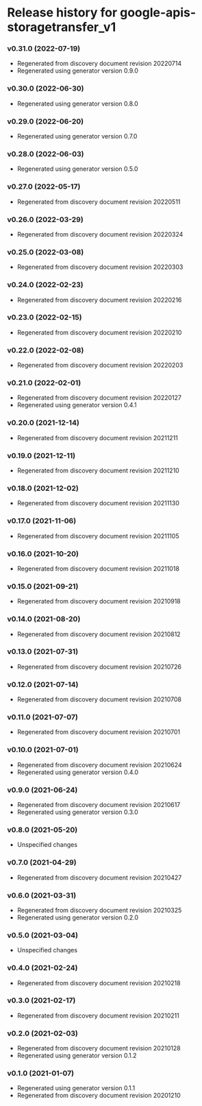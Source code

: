 # Release history for google-apis-storagetransfer_v1

### v0.31.0 (2022-07-19)

* Regenerated from discovery document revision 20220714
* Regenerated using generator version 0.9.0

### v0.30.0 (2022-06-30)

* Regenerated using generator version 0.8.0

### v0.29.0 (2022-06-20)

* Regenerated using generator version 0.7.0

### v0.28.0 (2022-06-03)

* Regenerated using generator version 0.5.0

### v0.27.0 (2022-05-17)

* Regenerated from discovery document revision 20220511

### v0.26.0 (2022-03-29)

* Regenerated from discovery document revision 20220324

### v0.25.0 (2022-03-08)

* Regenerated from discovery document revision 20220303

### v0.24.0 (2022-02-23)

* Regenerated from discovery document revision 20220216

### v0.23.0 (2022-02-15)

* Regenerated from discovery document revision 20220210

### v0.22.0 (2022-02-08)

* Regenerated from discovery document revision 20220203

### v0.21.0 (2022-02-01)

* Regenerated from discovery document revision 20220127
* Regenerated using generator version 0.4.1

### v0.20.0 (2021-12-14)

* Regenerated from discovery document revision 20211211

### v0.19.0 (2021-12-11)

* Regenerated from discovery document revision 20211210

### v0.18.0 (2021-12-02)

* Regenerated from discovery document revision 20211130

### v0.17.0 (2021-11-06)

* Regenerated from discovery document revision 20211105

### v0.16.0 (2021-10-20)

* Regenerated from discovery document revision 20211018

### v0.15.0 (2021-09-21)

* Regenerated from discovery document revision 20210918

### v0.14.0 (2021-08-20)

* Regenerated from discovery document revision 20210812

### v0.13.0 (2021-07-31)

* Regenerated from discovery document revision 20210726

### v0.12.0 (2021-07-14)

* Regenerated from discovery document revision 20210708

### v0.11.0 (2021-07-07)

* Regenerated from discovery document revision 20210701

### v0.10.0 (2021-07-01)

* Regenerated from discovery document revision 20210624
* Regenerated using generator version 0.4.0

### v0.9.0 (2021-06-24)

* Regenerated from discovery document revision 20210617
* Regenerated using generator version 0.3.0

### v0.8.0 (2021-05-20)

* Unspecified changes

### v0.7.0 (2021-04-29)

* Regenerated from discovery document revision 20210427

### v0.6.0 (2021-03-31)

* Regenerated from discovery document revision 20210325
* Regenerated using generator version 0.2.0

### v0.5.0 (2021-03-04)

* Unspecified changes

### v0.4.0 (2021-02-24)

* Regenerated from discovery document revision 20210218

### v0.3.0 (2021-02-17)

* Regenerated from discovery document revision 20210211

### v0.2.0 (2021-02-03)

* Regenerated from discovery document revision 20210128
* Regenerated using generator version 0.1.2

### v0.1.0 (2021-01-07)

* Regenerated using generator version 0.1.1
* Regenerated from discovery document revision 20201210


